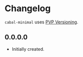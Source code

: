 # Changelog

`cabal-minimal` uses [PVP Versioning][1].

## 0.0.0.0

* Initially created.

[1]: https://pvp.haskell.org
